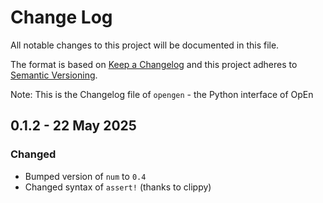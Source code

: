 # Change Log

All notable changes to this project will be documented in this file.

The format is based on [Keep a Changelog](http://keepachangelog.com/)
and this project adheres to [Semantic Versioning](http://semver.org/).

Note: This is the Changelog file of `opengen` - the Python interface of OpEn



## 0.1.2 - 22 May 2025

### Changed

- Bumped version of `num` to `0.4`
- Changed syntax of `assert!` (thanks to clippy)


